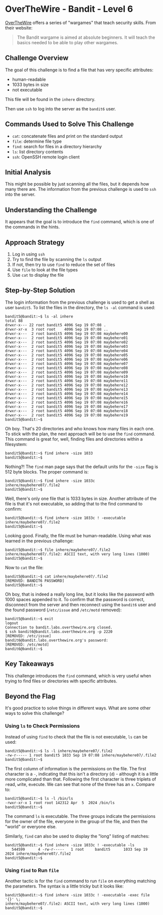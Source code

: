 # OverTheWire - Bandit - Level 6

[OverTheWire](https://overthewire.org) offers a series of "wargames" that teach
security skills. From their website:

> The Bandit wargame is aimed at absolute beginners. It will teach the basics
> needed to be able to play other wargames.

## Challenge Overview

The goal of this challenge is to find a file that has very specific attributes:

- human-readable
- 1033 bytes in size
- not executable

This file will be found in the `inhere` directory.

Then use `ssh` to log into the server as the `bandit6` user.

## Commands Used to Solve This Challenge

- `cat`: concatenate files and print on the standard output
- `file`: determine file type
- `find`: search for files in a directory hierarchy
- `ls`: list directory contents
- `ssh`: OpenSSH remote login client

## Initial Analysis

This might be possible by just scanning all the files, but it depends how many
there are. The information from the previous challenge is used to `ssh` into the
server.

## Understanding the Challenge

It appears that the goal is to introduce the `find` command, which is one of the
commands in the hints.

## Approach Strategy

1. Log in using `ssh`
1. Try to find the file by scanning the `ls` output
1. If not, then try to use `find` to reduce the set of files
1. Use `file` to look at the file types
1. Use `cat` to display the file

## Step-by-Step Solution

The login information from the previous challenge is used to get a shell as user
`bandit5`. To list the files in the directory, the `ls -al` command is used:

```
bandit5@bandit:~$ ls -al inhere
total 88
drwxr-x--- 22 root bandit5 4096 Sep 19 07:08 .
drwxr-xr-x  3 root root    4096 Sep 19 07:08 ..
drwxr-x---  2 root bandit5 4096 Sep 19 07:08 maybehere00
drwxr-x---  2 root bandit5 4096 Sep 19 07:08 maybehere01
drwxr-x---  2 root bandit5 4096 Sep 19 07:08 maybehere02
drwxr-x---  2 root bandit5 4096 Sep 19 07:08 maybehere03
drwxr-x---  2 root bandit5 4096 Sep 19 07:08 maybehere04
drwxr-x---  2 root bandit5 4096 Sep 19 07:08 maybehere05
drwxr-x---  2 root bandit5 4096 Sep 19 07:08 maybehere06
drwxr-x---  2 root bandit5 4096 Sep 19 07:08 maybehere07
drwxr-x---  2 root bandit5 4096 Sep 19 07:08 maybehere08
drwxr-x---  2 root bandit5 4096 Sep 19 07:08 maybehere09
drwxr-x---  2 root bandit5 4096 Sep 19 07:08 maybehere10
drwxr-x---  2 root bandit5 4096 Sep 19 07:08 maybehere11
drwxr-x---  2 root bandit5 4096 Sep 19 07:08 maybehere12
drwxr-x---  2 root bandit5 4096 Sep 19 07:08 maybehere13
drwxr-x---  2 root bandit5 4096 Sep 19 07:08 maybehere14
drwxr-x---  2 root bandit5 4096 Sep 19 07:08 maybehere15
drwxr-x---  2 root bandit5 4096 Sep 19 07:08 maybehere16
drwxr-x---  2 root bandit5 4096 Sep 19 07:08 maybehere17
drwxr-x---  2 root bandit5 4096 Sep 19 07:08 maybehere18
drwxr-x---  2 root bandit5 4096 Sep 19 07:08 maybehere19
bandit5@bandit:~$
```

Oh boy. That's 20 directories and who knows how many files in each one. To stick
with the plan, the next approach will be to use the `find` command. This command
is great for, well, finding files and directories within a filesystem:

```
bandit5@bandit:~$ find inhere -size 1033
bandit5@bandit:~$
```

Nothing?! The `find` man page says that the default units for the `-size` flag
is 512 byte blocks. The proper command is:

```
bandit5@bandit:~$ find inhere -size 1033c
inhere/maybehere07/.file2
bandit5@bandit:~$
```

Well, there's only one file that is 1033 bytes in size. Another attribute of the
file is that it's not executable, so adding that to the find command to confirm:

```
bandit5@bandit:~$ find inhere -size 1033c ! -executable
inhere/maybehere07/.file2
bandit5@bandit:~$
```

Looking good. Finally, the file must be human-readable. Using what was learned
in the previous challenge:

```
bandit5@bandit:~$ file inhere/maybehere07/.file2
inhere/maybehere07/.file2: ASCII text, with very long lines (1000)
bandit5@bandit:~$
```

Now to `cat` the file:

```
bandit5@bandit:~$ cat inhere/maybehere07/.file2
[REMOVED: BANDIT6 PASSWORD]                                                                                                                                                                                                                                                                                                                                                                                                                                                                                                                                                                                                                                                                                                                                                                                                                                                                                                                                                                                                                                        bandit5@bandit:~$
```

Oh boy, that is indeed a really long line, but it looks like the password with
1000 spaces appended to it. To confirm that the password is correct, disconnect
from the server and then reconnect using the `bandit6` user and the found
password (`/etc/issue` and `/etc/motd` removed):

```
bandit5@bandit:~$ exit
logout
Connection to bandit.labs.overthewire.org closed.
$ ssh bandit6@bandit.labs.overthewire.org -p 2220
[REMOVED: /etc/issue]
bandit6@bandit.labs.overthewire.org's password:
[REMOVED: /etc/motd]
bandit6@bandit:~$
```

## Key Takeaways

This challenge introduces the `find` command, which is very useful when trying
to find files or directories with specific attributes.

## Beyond the Flag

It's good practice to solve things in different ways. What are some other ways
to solve this challenge?

### Using `ls` to Check Permissions

Instead of using `find` to check that the file is not executable, `ls` can be
used:

```
bandit5@bandit:~$ ls -l inhere/maybehere07/.file2
-rw-r----- 1 root bandit5 1033 Sep 19 07:08 inhere/maybehere07/.file2
bandit5@bandit:~$
```

The first column of information is the permissions on the file. The first
character is a `-`, indicating that this isn't a directory (`d`) - although it
is a little more complicated than that. Following the first character is three
triplets of `r`ead, `w`rite, e`x`ecute. We can see that none of the three has
an `x`. Compare to:

```
bandit5@bandit:~$ ls -l /bin/ls
-rwxr-xr-x 1 root root 142312 Apr  5  2024 /bin/ls
bandit5@bandit:~$
```

The command `ls` is executable. The three groups indicate the permissions for
the owner of the file, everyone in the group of the file, and then the "world"
or everyone else.

Similarly, `find` can also be used to display the "long" listing of matches:

```
bandit5@bandit:~$ find inhere -size 1033c ! -executable -ls
   544599      4 -rw-r-----   1 root     bandit5      1033 Sep 19  2024 inhere/maybehere07/.file2
bandit5@bandit:~$
```

### Using `find` to Run `file`

Another tactic is for the `find` command to run `file` on everything matching
the parameters. The syntax is a little tricky but it looks like:

```
bandit5@bandit:~$ find inhere -size 1033c ! -executable -exec file '{}' \;
inhere/maybehere07/.file2: ASCII text, with very long lines (1000)
bandit5@bandit:~$
```

